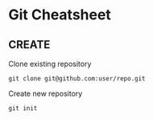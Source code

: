 # Git Cheatsheet

## CREATE

Clone existing repository

```shell
git clone git@github.com:user/repo.git
```

Create new repository

```shell
git init
```